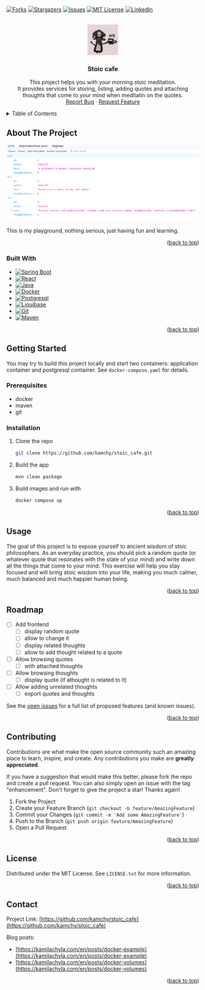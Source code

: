 <!-- Improved compatibility of back to top link: See: https://github.com/othneildrew/Best-README-Template/pull/73 -->
<a name="readme-top"></a>
[![Forks][forks-shield]][forks-url]
[![Stargazers][stars-shield]][stars-url]
[![Issues][issues-shield]][issues-url]
[![MIT License][license-shield]][license-url]
[![LinkedIn][linkedin-shield]][linkedin-url]



<!-- PROJECT LOGO -->
<br />
<div align="center">
  <a href="https://github.com/kamchy/stoic_cafe" >
    <img src="images/logo.png" alt="Logo" width="80" height="80">
  </a>

<h3 align="center">Stoic cafe</h3>

  <p align="center">
    This project helps you with your morning stoic meditation.
    <br />
    It provides services for storing, listing, adding quotes and attaching
    thoughts that come to your mind when meditatin on the quotes.
    <br />
    <a href="https://github.com/kamchy/stoic_cafe/issues">Report Bug</a>
    ·
    <a href="https://github.com/kamchy/stoic_cafe/features">Request Feature</a>
  </p>
</div>



<!-- TABLE OF CONTENTS -->
<details>
  <summary>Table of Contents</summary>
  <ol>
    <li>
      <a href="#about-the-project">About The Project</a>
      <ul>
        <li><a href="#built-with">Built With</a></li>
      </ul>
    </li>
    <li>
      <a href="#getting-started">Getting Started</a>
      <ul>
        <li><a href="#prerequisites">Prerequisites</a></li>
        <li><a href="#installation">Installation</a></li>
      </ul>
    </li>
    <li><a href="#usage">Usage</a></li>
    <li><a href="#roadmap">Roadmap</a></li>
    <li><a href="#contributing">Contributing</a></li>
    <li><a href="#license">License</a></li>
    <li><a href="#contact">Contact</a></li>
    <li><a href="#acknowledgments">Acknowledgments</a></li>
  </ol>
</details>



<!-- ABOUT THE PROJECT -->
## About The Project

![Stoic Cafe Screen Shot](images/screenshot.png)

This is my playground, nothing serious, just having fun and learning.
<p align="right">(<a href="#readme-top">back to top</a>)</p>



### Built With

* [![Spring Boot][boot.io]][Spring-boot]
* [![React][React.js]][React-url]
* [![Java][Java-badge]][Java-url]
* [![Docker][Docker-badge]][Docker-url]
* [![Postgresql][Postgres-badge]][postgres-url]
* [![Liquibase][Liquibase-badge]][Liquibase-url]
* [![Git][Git-badge]][Git-url]
* [![Maven][Maven-badge]][Maven-url]

<p align="right">(<a href="#readme-top">back to top</a>)</p>



<!-- GETTING STARTED -->
## Getting Started

You may try to build this project locally and start two containers: application container and postgresql container. See `docker-compose.yaml` for details.

### Prerequisites

* docker
* maven 
* git 

### Installation

1. Clone the repo
   ```sh
   git clone https://github.com/kamchy/stoic_cafe.git
   ```
2. Build the app
   ```sh
   mvn clean package
   ```
3. Build images and run with
   ```sh
   docker compose up
   ```

<p align="right">(<a href="#readme-top">back to top</a>)</p>



<!-- USAGE EXAMPLES -->
## Usage

The goal of this project is to expose yourself to ancient wisdom of stoic philosophers. As an everyday practice,
you should pick a random quote (or whatever quote that resonates with the state of your mind) and write down all 
the things that come to your mind. This exercise will help you stay focused and will
bring stoic wisdom into your life, making you much calmer, much balanced and much happier human being.


<p align="right">(<a href="#readme-top">back to top</a>)</p>



<!-- ROADMAP -->
## Roadmap

- [ ] Add frontend 
  - [ ] display random quote
  - [ ] allow to change it
  - [ ] display related thoughts
  - [ ] allow to add thought related to a quote
- [ ] Allow browsing quotes
  - [ ] with attached thoughts
- [ ] Allow browsing thoughts
   -  [ ]  display quote (if  athought is related to it)
- [ ] Allow adding unrelated thoughts
    - [ ] export quotes and thoughts

See the [open issues](https://github.com/kamchy/stoic_cafe/issues) for a full list of proposed features (and known issues).

<p align="right">(<a href="#readme-top">back to top</a>)</p>



<!-- CONTRIBUTING -->
## Contributing

Contributions are what make the open source community such an amazing place to learn, inspire, and create. Any contributions you make are **greatly appreciated**.

If you have a suggestion that would make this better, please fork the repo and create a pull request. You can also simply open an issue with the tag "enhancement".
Don't forget to give the project a star! Thanks again!

1. Fork the Project
2. Create your Feature Branch (`git checkout -b feature/AmazingFeature`)
3. Commit your Changes (`git commit -m 'Add some AmazingFeature'`)
4. Push to the Branch (`git push origin feature/AmazingFeature`)
5. Open a Pull Request

<p align="right">(<a href="#readme-top">back to top</a>)</p>



<!-- LICENSE -->
## License

Distributed under the MIT License. See `LICENSE.txt` for more information.
<p align="right">(<a href="#readme-top">back to top</a>)</p>



<!-- CONTACT -->
## Contact

Project Link: [https://github.com/kamchy/stoic_cafe](https://github.com/kamchy/stoic_cafe)

Blog posts: 

 * [https://kamilachyla.com/en/posts/docker-example](https://kamilachyla.com/en/posts/docker-example)
 * [https://kamilachyla.com/en/posts/docker-volumes](https://kamilachyla.com/en/posts/docker-volumes)

<p align="right">(<a href="#readme-top">back to top</a>)</p>

<!-- MARKDOWN LINKS & IMAGES -->
<!-- https://www.markdownguide.org/basic-syntax/#reference-style-links -->
[contributors-shield]: https://img.shields.io/github/contributors/kamchy/stoic_cafe.svg?style=for-the-badge
[contributors-url]: https://github.com/kamchy/stoic_cafe/graphs/contributors
[forks-shield]: https://img.shields.io/github/forks/kamchy/stoic_cafe.svg?style=for-the-badge
[forks-url]: https://github.com/kamchy/stoic_cafe/network/members
[stars-shield]: https://img.shields.io/github/stars/kamchy/stoic_cafe.svg?style=for-the-badge
[stars-url]: https://github.com/kamchy/stoic_cafe/stargazers
[issues-shield]: https://img.shields.io/github/issues/kamchy/stoic_cafe.svg?style=for-the-badge
[issues-url]: https://github.com/kamchy/stoic_cafe/issues
[license-shield]: https://img.shields.io/github/license/kamchy/stoic_cafe.svg?style=for-the-badge
[license-url]: https://github.com/kamchy/stoic_cafe/blob/master/LICENSE.txt
[linkedin-shield]: https://img.shields.io/badge/-LinkedIn-black.svg?style=for-the-badge&logo=linkedin&colorB=555
[linkedin-url]: https://linkedin.com/in/kamila_chyla
[boot.io]: https://img.shields.io/badge/boot.io-35495E?style=for-the-badge&logo=springboot
[Spring-boot]: https://boot.io
[React.js]: https://img.shields.io/badge/React-35495E?style=for-the-badge&logo=react
[React-url]: https://reactjs.org/
[Java-badge]: https://img.shields.io/badge/openjdk-35495E?style=for-the-badge&logo=openjdk&logoColor=0000
[Java-url]: https://docs.oracle.com/en/java/javase/17/docs/api/index.html
[Docker-badge]: https://img.shields.io/badge/docker-35495E?style=for-the-badge&logo=docker
[Docker-url]: https://docs.docker.com
[Postgres-badge]: https://img.shields.io/badge/postgresql-35495E?style=for-the-badge&logo=postgresql&logoColor=0000
[Postgres-url]: https://postgresql.org
[Git-badge]: https://img.shields.io/badge/git-35495E?style=for-the-badge&logo=git&logoColor=0000
[Git-url]: https://git-scm.org
[Maven-badge]: https://img.shields.io/badge/maven-35495E?style=for-the-badge&logo=maven&logoColor=0000
[Maven-url]: https://maven.org
[Liquibase-badge]: https://img.shields.io/badge/liquibase-35495E?style=for-the-badge&logo=liquibase&logoColor=0000
[Liquibase-url]: https://liquibase.org
